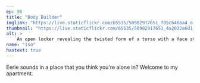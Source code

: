 ```yaml
---
ep: 90
title: "Body Builder"
imglink: "https://live.staticflickr.com/65535/50982917651_f05c646ba4_o.jpg"
thumbnail: "https://live.staticflickr.com/65535/50982917651_4a2032a6d1_q.jpg"
alt: >
    An open locker revealing the twisted form of a torso with a face stitched into its back. It has four arms and six hands: one holding a volleyball, one giving a thumbs up, one curled in a fist. A bag hangs in the main part of the locker and a box of gloves and two Sprits cans are on the top shelf. 
name: "Iso"
hastext: true
---
```

Eerie sounds in a place that you think you're alone in? Welcome to my apartment.